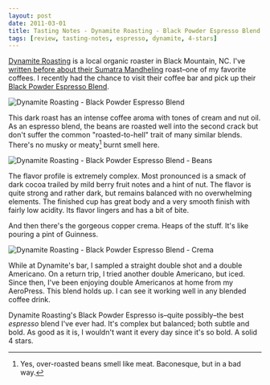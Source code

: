 ```yaml
---
layout: post
date: 2011-03-01
title: Tasting Notes - Dynamite Roasting - Black Powder Espresso Blend
tags: [review, tasting-notes, espresso, dynamite, 4-stars]
---
```

[Dynamite Roasting][1] is a local organic roaster in Black Mountain, NC. I've [written before about their Sumatra Mandheling][3] roast–one of my favorite coffees. I recently had the chance to visit their coffee bar and pick up their [Black Powder Espresso Blend][2].

![Dynamite Roasting - Black Powder Espresso Blend][img1]

This dark roast has an intense coffee aroma with tones of cream and nut oil. As an espresso blend, the beans are roasted well into the second crack but don't suffer the common "roasted-to-hell" trait of many similar blends. There's no musky or meaty[^blackpowder1] burnt smell here.

![Dynamite Roasting - Black Powder Espresso Blend - Beans][img2]

The flavor profile is extremely complex. Most pronounced is a smack of dark cocoa trailed by mild berry fruit notes and a hint of nut. The flavor is quite strong and rather dark, but remains balanced with no overwhelming elements. The finished cup has great body and a very smooth finish with fairly low acidity. Its flavor lingers and has a bit of bite.

And then there's the gorgeous copper crema. Heaps of the stuff. It's like pouring a pint of Guinness.

![Dynamite Roasting - Black Powder Espresso Blend - Crema][img3]

While at Dynamite's bar, I sampled a straight double shot and a double Americano. On a return trip, I tried another double Americano, but iced. Since then, I've been enjoying double Americanos at home from my AeroPress. This blend holds up. I can see it working well in any blended coffee drink.

Dynamite Roasting's Black Powder Espresso is–quite possibly–the best _espresso_ blend I've ever had. It's complex but balanced; both subtle and bold. As good as it is, I wouldn't want it every day since it's so bold. A solid 4 stars.

[1]: http://www.dynamiteroasting.com/
[2]: http://www.dynamiteroasting.com/onlinestore.html
[3]: http://coffeecomrade.com/articles/tasting-notes-dynamite-roasting-sumatra-mandheling.html
[img1]: http://coffeecomrade.com/photos/tasting_-dynamite_-black-powder/dynamite-black-powder-bag.jpg
[img2]: http://coffeecomrade.com/photos/tasting_-dynamite_-black-powder/dynamite-black-powder-beans.jpg
[img3]: http://coffeecomrade.com/photos/tasting_-dynamite_-black-powder/dynamite-black-powder-crema.jpg

[^blackpowder1]: Yes, over-roasted beans smell like meat. Baconesque, but in a bad way.